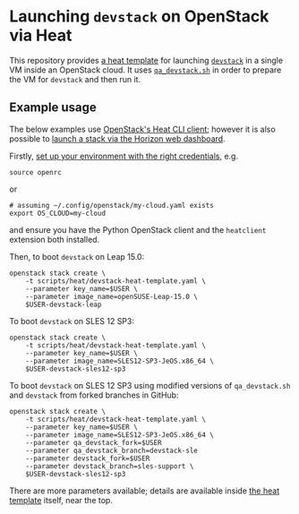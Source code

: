 # Launching `devstack` on OpenStack via Heat

This repository provides [a heat
template](../../scripts/heat/devstack-heat-template.yaml) for
launching
[`devstack`](https://docs.openstack.org/devstack/latest/index.html) in
a single VM inside an OpenStack cloud.  It uses
[`qa_devstack.sh`](../../scripts/jenkins/qa_devstack.sh) in order to
prepare the VM for `devstack` and then run it.

## Example usage

The below examples use [OpenStack's Heat CLI
client](https://docs.openstack.org/python-heatclient/latest/cli/stack.html#stack-create);
however it is also possible to [launch a stack via the Horizon web
dashboard](https://docs.openstack.org/heat-dashboard/latest/user/stacks.html#launch-a-stack).

Firstly, [set up your environment with the right
credentials](https://docs.openstack.org/python-openstackclient/rocky/cli/man/openstack.html#authentication-methods),
e.g.

    source openrc

or

    # assuming ~/.config/openstack/my-cloud.yaml exists
    export OS_CLOUD=my-cloud

and ensure you have the Python OpenStack client and the `heatclient`
extension both installed.

Then, to boot `devstack` on Leap 15.0:

    openstack stack create \
        -t scripts/heat/devstack-heat-template.yaml \
        --parameter key_name=$USER \
        --parameter image_name=openSUSE-Leap-15.0 \
        $USER-devstack-leap

To boot `devstack` on SLES 12 SP3:

    openstack stack create \
        -t scripts/heat/devstack-heat-template.yaml \
        --parameter key_name=$USER \
        --parameter image_name=SLES12-SP3-JeOS.x86_64 \
        $USER-devstack-sles12-sp3

To boot `devstack` on SLES 12 SP3 using modified versions of
`qa_devstack.sh` and `devstack` from forked branches in GitHub:

    openstack stack create \
        -t scripts/heat/devstack-heat-template.yaml \
        --parameter key_name=$USER \
        --parameter image_name=SLES12-SP3-JeOS.x86_64 \
        --parameter qa_devstack_fork=$USER
        --parameter qa_devstack_branch=devstack-sle
        --parameter devstack_fork=$USER
        --parameter devstack_branch=sles-support \
        $USER-devstack-sles12-sp3

There are more parameters available; details are available inside [the
heat template](../../scripts/heat/devstack-heat-template.yaml) itself,
near the top.
